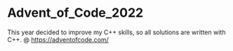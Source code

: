 # Advent_of_Code_2022
This year decided to improve my C++ skills, so all solutions are written with C++. @ https://adventofcode.com/

